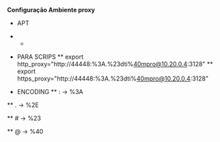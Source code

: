 **Configuração Ambiente proxy**

* APT
* *

* PARA SCRIPS
** export http_proxy="http://44448:%3A.%23dti%40mpro@10.20.0.4:3128"
** export https_proxy="http://44448:%3A.%23dti%40mpro@10.20.0.4:3128"

* ENCODING
** : → %3A

** . → %2E

** # → %23

** @ → %40
